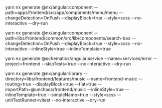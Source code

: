 
yarn nx generate @nx/angular:component --path=apps/frontend/src/app/components/menu/menu --changeDetection=OnPush --displayBlock=true --style=scss --no-interactive --dry-run

yarn nx generate @nx/angular:component --path=libs/frontend/common/src/lib/components/search-box --changeDetection=OnPush --displayBlock=true --style=scss --no-interactive --inlineStyle=true --inlineTemplate=true

yarn nx generate @schematics/angular:service --name=services/error --project=frontend --skipTests=true --no-interactive --dry-run

yarn nx generate @nx/angular:library --directory=libs/frontend/features/music --name=frontend-music --routing=true --displayBlock=true --flat=true --importPath=@unchaos/frontend/music --inlineStyle=true --inlineTemplate=true --simpleName=true --style=scss --unitTestRunner=vitest --no-interactive --dry-run